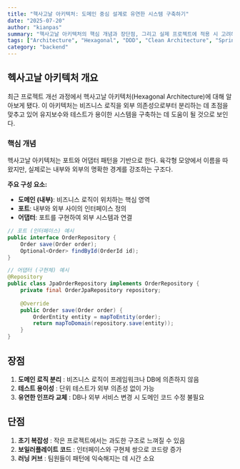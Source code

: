```yaml
---
title: "헥사고날 아키텍처: 도메인 중심 설계로 유연한 시스템 구축하기"
date: "2025-07-20"
author: "kianpas"
summary: "헥사고날 아키텍처의 핵심 개념과 장단점, 그리고 실제 프로젝트에 적용 시 고려해야 할 점들을 정리했습니다."
tags: ["Architecture", "Hexagonal", "DDD", "Clean Architecture", "Spring"]
category: "backend"
---
```


## 헥사고날 아키텍처 개요

최근 프로젝트 개선 과정에서 헥사고날 아키텍처(Hexagonal Architecture)에 대해 알아보게 됐다. 이 아키텍처는 비즈니스 로직을 외부 의존성으로부터 분리하는 데 초점을 맞추고 있어 유지보수와 테스트가 용이한 시스템을 구축하는 데 도움이 될 것으로 보인다.

### 핵심 개념

헥사고날 아키텍처는 포트와 어댑터 패턴을 기반으로 한다. 육각형 모양에서 이름을 따왔지만, 실제로는 내부와 외부의 명확한 경계를 강조하는 구조다.

**주요 구성 요소:**

- **도메인 (내부)**: 비즈니스 로직이 위치하는 핵심 영역
- **포트**: 내부와 외부 사이의 인터페이스 정의
- **어댑터**: 포트를 구현하여 외부 시스템과 연결

```java
// 포트 (인터페이스) 예시
public interface OrderRepository {
    Order save(Order order);
    Optional<Order> findById(OrderId id);
}

// 어댑터 (구현체) 예시
@Repository
public class JpaOrderRepository implements OrderRepository {
    private final OrderJpaRepository repository;
    
    @Override
    public Order save(Order order) {
        OrderEntity entity = mapToEntity(order);
        return mapToDomain(repository.save(entity));
    }
}
```
## 장점
1. **도메인 로직 분리** : 비즈니스 로직이 프레임워크나 DB에 의존하지 않음
2. **테스트 용이성** : 단위 테스트가 외부 의존성 없이 가능
3. **유연한 인프라 교체** : DB나 외부 서비스 변경 시 도메인 코드 수정 불필요


## 단점
1. **초기 복잡성** : 작은 프로젝트에서는 과도한 구조로 느껴질 수 있음
2. **보일러플레이트 코드** : 인터페이스와 구현체 쌍으로 코드량 증가
3. **러닝 커브** : 팀원들이 패턴에 익숙해지는 데 시간 소요